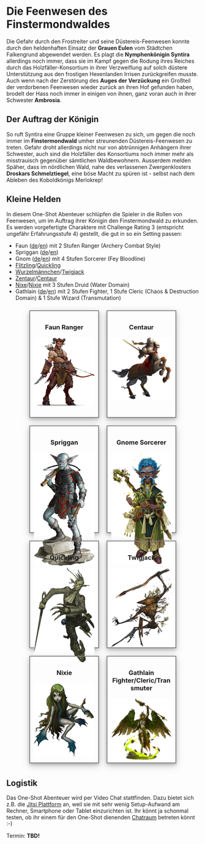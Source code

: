 # Die Feenwesen des Finstermondwaldes

Die Gefahr durch den Frostreiter und seine Düstereis-Feenwesen konnte durch den heldenhaften Einsatz der **Grauen Eulen** vom Städtchen Falkengrund abgewendet werden.
Es plagt die **Nymphenkönigin Syntira** allerdings noch immer, dass sie im Kampf gegen die Rodung ihres Reiches durch das Holzfäller-Konsortium in ihrer Verzweiflung auf solch düstere Unterstützung aus den frostigen Hexenlanden Irrisen zurückgreifen musste.
Auch wenn nach der Zerstörung des **Auges der Verzückung** ein Großteil der verdorbenen Feenwesen wieder zurück an ihren Hof gefunden haben, brodelt der Hass noch immer in einigen von ihnen, ganz voran auch in ihrer Schwester **Ambrosia**.

## Der Auftrag der Königin

So ruft Syntira eine Gruppe kleiner Feenwesen zu sich, um gegen die noch immer im **Finstermondwald** umher streunenden Düstereis-Feenwesen zu treten.
Gefahr droht allerdings nicht nur von abtrünnigen Anhängern ihrer Schwester, auch sind die Holzfäller des Konsortiums noch immer mehr als misstrauisch gegenüber sämtlichen Waldbewohnern.
Ausserdem melden Späher, dass im nördlichen Wald, nahe des verlassenen Zwergenklosters **Droskars Schmelztiegel**, eine böse Macht zu spüren ist - selbst nach dem Ableben des Koboldkönigs Merlokrep!

## Kleine Helden

In diesem One-Shot Abenteuer schlüpfen die Spieler in die Rollen von Feenwesen, um im Auftrag ihrer Königin den Finstermondwald zu erkunden.
Es werden vorgefertigte Charaktere mit Challenge Rating 3 (entspricht ungefähr Erfahrungsstufe 4) gestellt, die gut in so ein Setting passen:

* Faun ([de](http://prd.5footstep.de/MonsterhandbuchIII/Faun)/[en](https://www.d20pfsrd.com/bestiary/monster-listings/fey/faun/)) mit 2 Stufen Ranger (Archery Combat Style)
* Spriggan ([de](http://prd.5footstep.de/MonsterhandbuchII/Spriggan)/[en](https://www.d20pfsrd.com/bestiary/monster-listings/humanoids/spriggan/))
* Gnom ([de](http://prd.5footstep.de/NSCKompendium/Grundklassen/Hexenmeister/BefleckterHexenmeister)/[en](https://www.d20pfsrd.com/bestiary/npc-s/npcs-cr-3/tainted-sorcerer-gnome-sorcerer-4/)) mit 4 Stufen Sorcerer (Fey Bloodline)
* [Flitzling](http://prd.5footstep.de/MonsterhandbuchII/Flitzling)/[Quickling](https://www.d20pfsrd.com/bestiary/monster-listings/fey/quickling/)
* [Wurzelmännchen](http://prd.5footstep.de/MonsterhandbuchII/Wurzelmaennchen)/[Twigjack](https://www.d20pfsrd.com/bestiary/monster-listings/fey/twigjack/)
* [Zentaur](http://prd.5footstep.de/Monsterhandbuch/Zentaur)/[Centaur](https://www.d20pfsrd.com/bestiary/monster-listings/monstrous-humanoids/centaur/)
* [Nixe](http://prd.5footstep.de/MonsterhandbuchIII/Nixe)/[Nixie](https://www.d20pfsrd.com/bestiary/monster-listings/fey/nixie/) mit 3 Stufen Druid (Water Domain)
* Gathlain ([de](http://prd.5footstep.de/MonsterhandbuchIV/Gathlain)/[en](https://www.d20pfsrd.com/bestiary/monster-listings/fey/gathlain/)) mit 2 Stufen Fighter, 1 Stufe Cleric (Chaos & Destruction Domain) & 1 Stufe Wizard (Transmutation)


<link rel="stylesheet" href="https://stackpath.bootstrapcdn.com/font-awesome/4.7.0/css/font-awesome.min.css">

<style>
.container { 
    display: grid;
    grid-template-rows: 300px 300px 300px 300px; 
    grid-template-columns: 50% 50%; 
    width: 80%;
    text-align: center;
    margin-left: auto;
    margin-right: auto;
}

.hero {
    border: 2px solid grey;
    //box-shadow: 5px 5px 5px #888888;
    box-shadow: 0 4px 8px 0 rgba(0, 0, 0, 0.2), 0 6px 20px 0 rgba(0, 0, 0, 0.19);
    padding: 10px;
    margin: 10px;
    position: relative;
    display: inline;
    z-index: 0;
}

.title {
    position: relative;

}

.image {
    position: relative;
    margin-left: auto;
    margin-right: auto;
    height: 70%;
}

.icon {
    position: absolute;
    z-index: 1;
    bottom: 5px;
    left: 5px;
    width: 100%;
    text-align: center;
}
</style>

<div class="container">
    <div class="hero">
        <div class="title"><h3>Faun Ranger</h3></div>
        <div class="image"><a href="pcs/faun.html"><img src="pcs/faun.png"></a></div>
        <div class="icon">
            <i class="fa fa-2x fa-thumbs-up" aria-hidden="true"></i>
            <i class="fa fa-2x fa-shield" aria-hidden="true"></i>
            <i class="fa fa-2x fa-bullseye" aria-hidden="true"></i>
            <i class="fa fa-2x fa-gavel" aria-hidden="true"></i>
        </div>
    </div>
    <div class="hero">
        <div class="title"><h3>Centaur</h3></div>
        <div class="image"><a href="pcs/centaur.html"><img src="pcs/centaur.png"></a></div>
        <div class="icon">
            <i class="fa fa-2x fa-thumbs-up" aria-hidden="true"></i>
            <i class="fa fa-2x fa-bullseye" aria-hidden="true"></i>
            <i class="fa fa-2x fa-gavel" aria-hidden="true"></i>
            <i class="fa fa-2x fa-bolt" aria-hidden="true"></i>
        </div>
    </div>
    <div class="hero">
        <div class="title"><h3>Spriggan</h3></div>
        <div class="image"><a href="pcs/spriggan.html"><img src="pcs/spriggan.png"></a></div>
        <div class="icon">
            <i class="fa fa-2x fa-thumbs-up" aria-hidden="true"></i>
            <i class="fa fa-2x fa-shield" aria-hidden="true"></i>
            <i class="fa fa-2x fa-gavel" aria-hidden="true"></i>
        </div>
    </div>
    <div class="hero">
        <div class="title"><h3>Gnome Sorcerer</h3></div>
        <div class="image"><a href="pcs/gnome.html"><img src="pcs/gnome.png"></a></div>
        <div class="icon">
            <i class="fa fa-2x fa-puzzle-piece" aria-hidden="true"></i>
            <i class="fa fa-2x fa-magic" aria-hidden="true"></i>
        </div>
    </div>
    <div class="hero">
        <div class="title"><h3>Quickling</h3></div>
        <div class="image"><a href="pcs/quickling.html"><img src="pcs/quickling.png"></a></div>
        <div class="icon">
            <i class="fa fa-2x fa-thumbs-up" aria-hidden="true"></i>
            <i class="fa fa-2x fa-shield" aria-hidden="true"></i>
            <i class="fa fa-2x fa-gavel" aria-hidden="true"></i>
            <i class="fa fa-2x fa-bolt" aria-hidden="true"></i>
        </div>
    </div>
    <div class="hero">
        <div class="title"><h3>Twigjack</h3></div>
        <div class="image"><a href="pcs/twigjack.html"><img src="pcs/twigjack.png"></a></div>
        <div class="icon">
            <i class="fa fa-2x fa-balance-scale" aria-hidden="true"></i>
        </div>
    </div>
    <div class="hero">
        <div class="title"><h3>Nixie</h3></div>
        <div class="image"><a href="pcs/nixie.html"><img src="pcs/nixie.png"></a></div>
        <div class="icon">
            <i class="fa fa-2x fa-puzzle-piece" aria-hidden="true"></i>
            <i class="fa fa-2x fa-magic" aria-hidden="true"></i>
            <i class="fa fa-2x fa-medkit" aria-hidden="true"></i>
        </div>
    </div>
    <div class="hero">
        <div class="title"><h3>Gathlain Fighter/Cleric/Transmuter</h3></div>
        <div class="image"><a href="pcs/gathlain.html"><img src="pcs/gathlain.png"></a></div>
        <div class="icon">
            <i class="fa fa-2x fa-puzzle-piece" aria-hidden="true"></i>
            <i class="fa fa-2x fa-magic" aria-hidden="true"></i>
            <i class="fa fa-2x fa-medkit" aria-hidden="true"></i>
            <i class="fa fa-2x fa-gavel" aria-hidden="true"></i>
        </div>
    </div>
</div>

## Logistik

Das One-Shot Abenteuer wird per Video Chat stattfinden. Dazu bietet sich z.B. die [Jitsi Plattform](https://meet.jit.si/) an, weil sie mit sehr wenig Setup-Aufwand am Rechner, Smartphone oder Tablet einzurichten ist.
Ihr könnt ja schonmal testen, ob ihr einem für den One-Shot dienenden [Chatraum](https://meet.jit.si/SyntirasFeenwesen) betreten könnt :-)

Termin: **TBD!**
